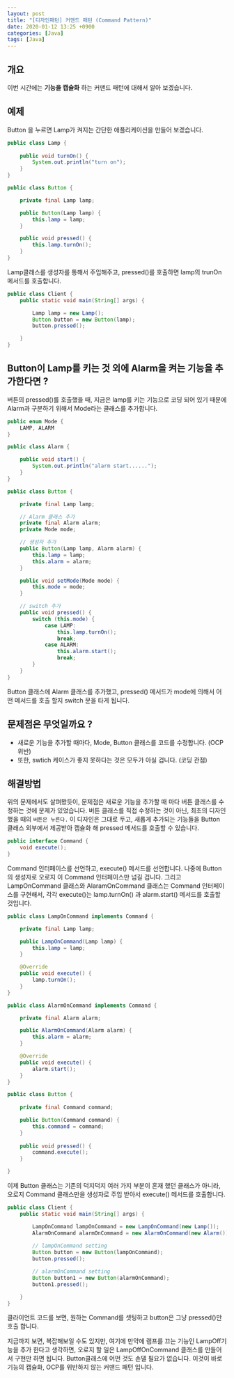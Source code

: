 ```yaml
---
layout: post
title: "[디자인패턴] 커맨드 패턴 (Command Pattern)"
date: 2020-01-12 13:25 +0900
categories: [Java]
tags: [Java]
---
```

## 개요
이번 시간에는 **기능을 캡슐화** 하는 커맨드 패턴에 대해서 알아 보겠습니다.

## 예제 
Button 을 누르면 Lamp가 켜지는 간단한 애플리케이션을 만들어 보겠습니다.
```java
public class Lamp {
    
    public void turnOn() {
        System.out.println("turn on");
    }
}
```

```java
public class Button {

    private final Lamp lamp;

    public Button(Lamp lamp) {
        this.lamp = lamp;
    }

    public void pressed() {
        this.lamp.turnOn();
    }
}
```
Lamp클래스를 생성자를 통해서 주입해주고, pressed()를 호출하면 lamp의 trunOn메서드를 호출합니다. 

```java
public class Client {
    public static void main(String[] args) {

        Lamp lamp = new Lamp();
        Button button = new Button(lamp);
        button.pressed();

    }
}
``` 

## Button이 Lamp를 키는 것 외에 Alarm을 켜는 기능을 추가한다면 ?
버튼의 pressed()를 호출했을 때, 지금은 lamp를 키는 기능으로 코딩 되어 있기 때문에 Alarm과 구분하기 위해서 
Mode라는 클래스를 추가합니다.

```java
public enum Mode {
    LAMP, ALARM
}
```

```java
public class Alarm {

    public void start() {
        System.out.println("alarm start......");
    }
}
```

```java
public class Button {

    private final Lamp lamp;

    // Alarm 클래스 추가
    private final Alarm alarm;
    private Mode mode;

    // 생성자 추가
    public Button(Lamp lamp, Alarm alarm) {
        this.lamp = lamp;
        this.alarm = alarm;
    }

    public void setMode(Mode mode) {
        this.mode = mode;
    }

    // switch 추가
    public void pressed() {
        switch (this.mode) {
            case LAMP:
                this.lamp.turnOn();
                break;
            case ALARM:
                this.alarm.start();
                break;
        }
    }
}
```
Button 클래스에 Alarm 클래스를 추가했고, pressed() 메서드가 mode에 의해서 어떤 메서드를 호출 할지 switch 문을 타게 됩니다. 

## 문제점은 무엇일까요 ?
- 새로운 기능을 추가할 때마다, Mode, Button 클래스를 코드를 수정합니다. (OCP 위반)
- 또한, swtich 케이스가 좋지 못하다는 것은 모두가 아실 겁니다. (코딩 관점)


## 해결방법
위의 문제에서도 살펴봤듯이, 문제점은 새로운 기능을 추가할 때 마다 버튼 클래스를 수정하는 것에 문제가 있었습니다. 버튼 클래스를 직접 수정하는 것이 아닌, 최초의 디자인 했을 때의 `버튼은 누른다.` 이 디자인은 그대로 두고, 새롭게 추가되는 기능들을 Button 클래스 외부에서 제공받아 캡슐화 해 pressed 메서드를 호출할 수 있습니다. 

```java
public interface Command {
    void execute();
}
```
Command 인터페이스를 선언하고, execute() 메서드를 선언합니다. 나중에 Button의 생성자로 오로지 이 Command 인터페이스만 넘길 겁니다. 
그리고 LampOnCommand 클래스와 AlaramOnCommand 클래스는 Command 인터페이스를 구현해서, 각각 execute()는 lamp.turnOn() 과 alarm.start() 메서드를 호출할 것입니다.
```java
public class LampOnCommand implements Command {

    private final Lamp lamp;

    public LampOnCommand(Lamp lamp) {
        this.lamp = lamp;
    }

    @Override
    public void execute() {
        lamp.turnOn();
    }
}
```

```java
public class AlarmOnCommand implements Command {

    private final Alarm alarm;

    public AlarmOnCommand(Alarm alarm) {
        this.alarm = alarm;
    }

    @Override
    public void execute() {
        alarm.start();
    }
}
```

```java
public class Button {
    
    private final Command command;

    public Button(Command command) {
        this.command = command;
    }
    
    public void pressed() {
        command.execute();
    }

}
```
이제 Button 클래스는 기존의 덕지덕지 여러 가지 부분이 혼재 했던 클래스가 아니라, 오로지 Command 클래스만을 생성자로 주입 받아서 execute() 메서드를 호출합니다. 


```java
public class Client {
    public static void main(String[] args) {

        LampOnCommand lampOnCommand = new LampOnCommand(new Lamp());
        AlarmOnCommand alarmOnCommand = new AlarmOnCommand(new Alarm());
        
        // lampOnCommand setting
        Button button = new Button(lampOnCommand);
        button.pressed();

        // alarmOnCommand setting
        Button button1 = new Button(alarmOnCommand);
        button1.pressed();

    }
}
```
클라이언트 코드를 보면, 원하는 Command를 셋팅하고 button은 그냥 pressed()만 호출 합니다. 

지금까지 보면, 복잡해보일 수도 있지만, 여기에 만약에 램프를 끄는 기능인 LampOff기능을 추가 한다고 생각하면, 오로지 할 일은 LampOffOnCommand 클래스를 만들어서 구현만 하면 됩니다. Button클래스에 어떤 것도 손댈 필요가 없습니다. 이것이 바로 기능의 캡슐화, OCP를 위반하지 않는 커맨드 패턴 입니다. 